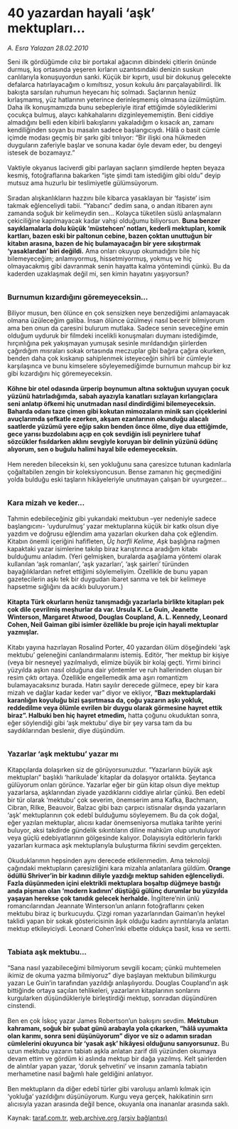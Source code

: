 # 40 yazardan hayali ‘aşk’ mektupları...

*A. Esra Yalazan 28.02.2010*

<div class="yazi">Seni ilk gördüğümde cılız bir portakal ağacının dibindeki çitlerin önünde durmuş, kış ortasında yeşeren kırların uzantısındaki denizin suskun canlılarıyla konuşuyordun sanki. Küçük bir kıpırtı, usul bir dokunuş gelecekte defalarca hatırlayacağım o kımıltısız, yosun kokulu ânı parçalayabilirdi. İlk bakışta sarsılan ruhumun heyecanı hiç solmadı. Saçlarının henüz kırlaşmamış, yüz hatlarının yeterince derinleşmemiş olmasına üzülmüştüm. Daha ilk konuşmamızda bunu sebepleriyle itiraf ettiğimde söylediklerimi çocukça bulmuş, alaycı kahkahalarını dizginleyememiştin. Beni ciddiye almadığını belli eden kibirli bakışlarını yakaladığım o kısacık an, zamanı kendiliğinden soyan bu masalın sadece başlangıcıydı. Hâlâ o basit cümle içimde modası geçmiş bir şarkı gibi tınlıyor: “Bir ilişki ona hükmeden duyguların zaferiyle başlar ve sonuna kadar öyle devam eder, bu dengeyi istesek de bozamayız.” <br/><br/>Vaktiyle okyanus laciverdi gibi parlayan saçların şimdilerde hepten beyaza kesmiş, fotoğraflarına bakarken “işte şimdi tam istediğim gibi oldu” deyip mutsuz ama huzurlu bir teslimiyetle gülümsüyorum. <br/><br/>Sıradan alışkanlıkların hazzını bile kibarca yasaklayan bir ‘faşiste’ isim takmak eğlenceliydi tabii. “Yabancı” dedim sana, o andan itibaren aynı zamanda soğuk bir kelimeydin sen... Kolayca tüketilen süslü anlaşmaların çekiciliğine kapılmayacak kadar vahşi olduğumu biliyorsun. <b>Buna benzer sayıklamalarla dolu küçük ‘müstehcen’ notları, kederli mektupları, komik kartları, bazen eski bir paltonun cebine, bazen çoktan unuttuğun bir kitabın arasına, bazen de hiç bulamayacağın bir yere sıkıştırmak ‘yasaklardan’ biri değildi.</b> Ama onları okuyup okumadığını bile hiç bilemeyeceğim; anlamıyormuş, hissetmiyormuş, yokmuş ve hiç olmayacakmış gibi davranmak senin hayatta kalma yöntemindi çünkü. Bu da kaderden uzaklaşmak değil mi, sen kimin hayatını yaşıyorsun?<b> <br/><br/><br/><font size="3">Burnumun kızardığını göremeyeceksin...</font></b> <br/><br/>Biliyor musun, ben ölünce en çok sensizken neye benzediğimi anlamayacak olmana üzüleceğim galiba. İnsan ölünce üzülmeyi nasıl becerir bilmiyorum ama ben onun da çaresini bulurum mutlaka. Sadece senin seveceğine emin olduğum uyduruk bir filmdeki incelikli konuşmaları duymanı istediğimde, hırçınlığına pek yakışmayan yumuşak sesinle mırıldandığın şiirlerden çağırdığım mısraları sokak ortasında meczuplar gibi bağıra çağıra okurken, benden daha çok kıskanıp sahiplenmek isteyeceğin sihirli bir cümleyle karşılaşınca ve bunu kimselere söyleyemediğimde burnumun mahcup bir kız gibi kızardığını hiç göremeyeceksin. <b><br/><br/>Köhne bir otel odasında ürperip boynumun altına soktuğun uyuyan çocuk yüzünü hatırladığımda, sabah ayazıyla kanatları sızlayan kırlangıçlara seni anlatıp öfkemi hiç unutmadan nasıl dindirdiğimi bilemeyeceksin. Baharda odanı taze çimen gibi kokutan mimozaların minik sarı çiçeklerini avuçlarımda şefkatle ezerken, akşam ezanlarının okunduğu alacalı saatlerde yüzümü yere eğip sakın benden önce ölme, diye dua ettiğimde, gece yarısı buzdolabını açıp en çok sevdiğin isli peynirlere tuhaf sözcükler fısıldarken aklını sevgiyle koruyan bir delinin yüzünü ödünç alıyorum, sen o buğulu halimi hayal bile edemeyeceksin. </b><br/><br/>Hem nereden bileceksin ki, sen yokluğunu sana çaresizce tutunan kadınlarla çoğaltabilen zengin bir koleksiyoncusun. Bense zamanın hiç geçmediğini yolda bulduğu eski taşların hikâyeleriyle unutmayan çalışan bir uyurgezer...<b> <br/><br/><br/><font size="3">Kara mizah ve keder...</font></b> <br/><br/>Tahmin edebileceğiniz gibi yukarıdaki mektubun –yer nedeniyle sadece başlangıcını- ‘uydurulmuş’ yazar mektuplarına küçük bir katkı olsun diye yazdım ve doğrusu eğlendim ama yazarları okurken daha çok eğlendim. Kitabın önemli içeriğini hafifleten, <i>Üç harfli Kelime, Aşk</i> başlığına rağmen kapaktaki yazar isimlerine takılıp biraz karıştırınca aradığım kitabı bulduğumu anladım. (Yeri gelmişken, buralarda aşağılama yöntemi olarak kullanılan ‘aşk romanları’, ‘aşk yazarları’, ‘aşk şairleri’ türünden bayağılıklardan nefret ettiğimi söylemeliyim. Özellikle de bunu yapan gazetecilerin aşkı tek bir duygudan ibaret sanma ve tek bir kelimeye hapsetme sığlığını da acıklı buluyorum.)<b> <br/><br/>Kitapta Türk okurların henüz tanışmadığı yazarlarla birlikte kitapları pek çok dile çevrilmiş meşhurlar da var. Ursula K. Le Guin, Jeanette Winterson, Margaret Atwood, Douglas Coupland, A. L. Kennedy, Leonard Cohen, Neil Gaiman gibi isimler özellikle bu proje için hayali mektuplar yazmışlar. </b><br/><br/>Kitabı yayına hazırlayan Rosalind Porter, 40 yazardan ölüm döşeğindeki ‘aşk mektubu’ geleneğini canlandırmalarını istemiş. Editör, “her mektup bir kişiye (veya bir nesneye) yazılmalıydı, elimize büyük bir kolaj geçti. Yirmi birinci yüzyılda aşkın nasıl olduğuna dair yöntemler ve ruh hallerinden oluşan bir resim çıktı ortaya. Özellikle engellemedik ama aşırı romantizm bulamayacaksınız burada. Hatırı sayılır derecede gülmece, epey bir kara mizah ve dağlar kadar keder var” diyor ve ekliyor, <b>“Bazı mektuplardaki karanlığın koyuluğu bizi şaşırtmasa da, çoğu yazarın aşkı yokluk, reddedilme veya ölümle evrilen bir duygu olarak görmesine hayret ettik biraz”. Halbuki ben hiç hayret etmedim,</b> hatta çoğunu okuduktan sonra, eğer söylendiği gibi ‘aşk mektubu’ diye bir şey varsa tam da bu saydıklarından beslenir, diye düşündüm.<b> <br/><br/><br/><font size="3">Yazarlar ‘aşk mektubu’ yazar mı</font></b> <br/><br/>Kitapçılarda dolaşırken siz de görüyorsunuzdur. “Yazarların büyük aşk mektupları” başlıklı ‘harikulade’ kitaplar da dolaşıyor ortalıkta. Şeytanca gülüyorum onları görünce. Yazarlar eğer bir gün kitap olsun diye mektup yazarlarsa, aşklarından ziyade yazdıklarını ciddiye alırlar çünkü. Ben edebî bir tür olarak ‘mektubu’ çok severim, önemserim ama Kafka, Bachmann, Cibran, Rilke, Beauvoir, Balzac gibi bazı çarpıcı istisnalar dışında yazarların ‘aşk’ mektuplarının çok edebî bulduğumu söyleyemem. Bu da çok doğal, eğer yazılan mektuplar, alıcısı kadar önemseniyorsa mutlaka tarihte yerini buluyor, aksi takdirde gündelik sıkıntıların diline mahkûm olup unutuluyor veya güçlü edebiyatlarının gölgesinde kalıyor. Dolayısıyla editörlerin farklı yazarları kurmaca aşk mektuplarıyla buluşturma fikrini sevdim gerçekten. <br/><br/>Okuduklarımın hepsinden aynı derecede etkilenmedim. Ama teknoloji çağındaki mektupların çaresizliğini kara mizahla anlatanlara güldüm.<b> Orange ödüllü Shriver’in bir kadının diliyle yazdığı mektup sahiden eğlenceliydi. Fazla düşünmeden içini elektrikli mektuplara boşaltıp düğmeye bastığı anda pişman olan ‘modern kadının’ düştüğü gülünç durumlar bu yüzyılda yaşayan herekse çok tanıdık gelecek herhalde.</b> İngiltere’nin ünlü romancılarından Jeannate Winterson’un anların fotoğraflarını çeken mektubu biraz iç burkucuydu. Çizgi roman yazarlarından Gaiman’ın heykel taklidi yapan bir sokak göstericisinin âşık olduğu kadını ayrıntılarıyla anlatan mektup etkileyiciydi. Leonard Cohen’inki elbette oldukça basit, kısa ve sertti. <b><br/><br/><br/><font size="3">Tabiata aşk mektubu...</font></b> <br/><br/>“Sana nasıl yazabileceğimi bilmiyorum sevgili kocam; çünkü muhtemelen ikimiz de okuma yazma bilmiyoruz” diye başlayan mektubun bilimkurgu yazarı Le Guin’in tarafından yazıldığı anlaşılıyordu. Douglas Coupland’ın aşk bittiğinde ortaya saçılan tehlikeleri, yazarların kitaplarının sonlarını kurgularken düşündükleriyle birleştirdiği mektup, sonradan düşündüren cinstendi. <br/><br/>Ben en çok İskoç yazar James Robertson’un bakışını sevdim. <b>Mektubun kahramanı, soğuk bir şubat günü arabayla yola çıkarken, “hâlâ uyumakta olan karımı, sonra seni düşünüyorum” diyor ve siz o adamın sıradan cümlelerini okuyunca bir ‘yasak aşk’ hikâyesi olduğunu sanıyorsunuz.</b> Bu uzun mektubu yazarın tabiatı aşkla anlatan zarif dili yüzünden okumaya devam ettim ve gördüm ki aslında mektup bir dağa yazılmış. Kelt şairlerden de alıntılar yapan yazar, ‘doruk şehvetini’ ve insanın zamanla tabiatın merhametine nasıl bağımlı hale geldiğini anlatıyor. <br/><br/>Ben mektupların da diğer edebî türler gibi varoluşu anlamlı kılmak için ‘yokluğa’ yazıldığını düşünüyorum. Kurgu veya gerçek, hakikatinin sırrı alıcısıyla yazan arasında değil bence, okuyanla ona inananlar arasında saklı.
              </div>

Kaynak: [taraf.com.tr](http://www.taraf.com.tr:80/makale/10289.htm), [web.archive.org (arşiv bağlantısı)](http://web.archive.org/web/20100311174459/http://www.taraf.com.tr:80/makale/10289.htm)
